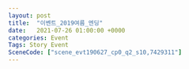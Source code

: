 ```yaml
---
layout: post
title:  "이벤트_2019여름_엔딩"
date:   2021-07-26 01:00:00 +0000
categories: Event
Tags: Story Event
SceneCode: ["scene_evt190627_cp0_q2_s10,7429311"]
---
```

